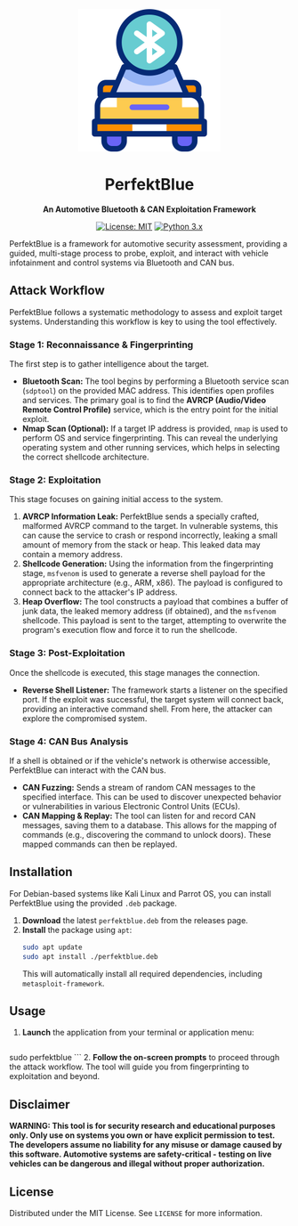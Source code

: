 <div align="center">
  <img src="logo.png" alt="PerfektBlue Logo" width="256" height="256">
  <h1>PerfektBlue</h1>
  <p><b>An Automotive Bluetooth & CAN Exploitation Framework</b></p>
  <p>
    <a href="https://opensource.org/licenses/MIT"><img src="https://img.shields.io/badge/License-MIT-yellow.svg" alt="License: MIT"></a>
    <a href="https://www.python.org/downloads/"><img src="https://img.shields.io/badge/Python-3.x-blue.svg" alt="Python 3.x"></a>
  </p>
</div>

PerfektBlue is a framework for automotive security assessment, providing a guided, multi-stage process to probe, exploit, and interact with vehicle infotainment and control systems via Bluetooth and CAN bus.

## Attack Workflow

PerfektBlue follows a systematic methodology to assess and exploit target systems. Understanding this workflow is key to using the tool effectively.

### Stage 1: Reconnaissance & Fingerprinting

The first step is to gather intelligence about the target.

*   **Bluetooth Scan:** The tool begins by performing a Bluetooth service scan (`sdptool`) on the provided MAC address. This identifies open profiles and services. The primary goal is to find the **AVRCP (Audio/Video Remote Control Profile)** service, which is the entry point for the initial exploit.
*   **Nmap Scan (Optional):** If a target IP address is provided, `nmap` is used to perform OS and service fingerprinting. This can reveal the underlying operating system and other running services, which helps in selecting the correct shellcode architecture.

### Stage 2: Exploitation

This stage focuses on gaining initial access to the system.

1.  **AVRCP Information Leak:** PerfektBlue sends a specially crafted, malformed AVRCP command to the target. In vulnerable systems, this can cause the service to crash or respond incorrectly, leaking a small amount of memory from the stack or heap. This leaked data may contain a memory address.
2.  **Shellcode Generation:** Using the information from the fingerprinting stage, `msfvenom` is used to generate a reverse shell payload for the appropriate architecture (e.g., ARM, x86). The payload is configured to connect back to the attacker's IP address.
3.  **Heap Overflow:** The tool constructs a payload that combines a buffer of junk data, the leaked memory address (if obtained), and the `msfvenom` shellcode. This payload is sent to the target, attempting to overwrite the program's execution flow and force it to run the shellcode.

### Stage 3: Post-Exploitation

Once the shellcode is executed, this stage manages the connection.

*   **Reverse Shell Listener:** The framework starts a listener on the specified port. If the exploit was successful, the target system will connect back, providing an interactive command shell. From here, the attacker can explore the compromised system.

### Stage 4: CAN Bus Analysis

If a shell is obtained or if the vehicle's network is otherwise accessible, PerfektBlue can interact with the CAN bus.

*   **CAN Fuzzing:** Sends a stream of random CAN messages to the specified interface. This can be used to discover unexpected behavior or vulnerabilities in various Electronic Control Units (ECUs).
*   **CAN Mapping & Replay:** The tool can listen for and record CAN messages, saving them to a database. This allows for the mapping of commands (e.g., discovering the command to unlock doors). These mapped commands can then be replayed.

## Installation

For Debian-based systems like Kali Linux and Parrot OS, you can install PerfektBlue using the provided `.deb` package.

1.  **Download** the latest `perfektblue.deb` from the releases page.
2.  **Install** the package using `apt`:
    ```bash
    sudo apt update
    sudo apt install ./perfektblue.deb
    ```
    This will automatically install all required dependencies, including `metasploit-framework`.

## Usage

1.  **Launch** the application from your terminal or application menu:
    ```bash
   sudo perfektblue
    ```
2.  **Follow the on-screen prompts** to proceed through the attack workflow. The tool will guide you from fingerprinting to exploitation and beyond.

## Disclaimer

**WARNING: This tool is for security research and educational purposes only. Only use on systems you own or have explicit permission to test. The developers assume no liability for any misuse or damage caused by this software. Automotive systems are safety-critical - testing on live vehicles can be dangerous and illegal without proper authorization.**

## License

Distributed under the MIT License. See `LICENSE` for more information.
